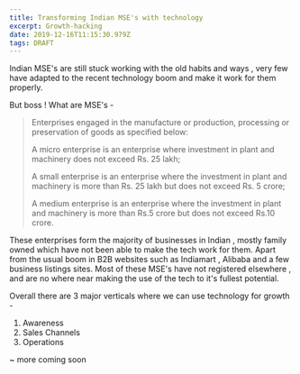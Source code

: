```yaml
---
title: Transforming Indian MSE's with technology
excerpt: Growth-hacking
date: 2019-12-16T11:15:30.979Z
tags: DRAFT
---
```

Indian MSE's are still stuck working with the old habits and ways , very few have adapted to the recent technology boom and make it work for them properly. 

But boss ! What are MSE's  - 

> Enterprises engaged in the manufacture or production, processing or preservation of goods as specified below:
>
> A micro enterprise is an enterprise where investment in plant and machinery does not exceed Rs. 25 lakh;
>
> A small enterprise is an enterprise where the investment in plant and machinery is more than Rs. 25 lakh but does not exceed Rs. 5 crore;
>
> A medium enterprise is an enterprise where the investment in plant and machinery is more than Rs.5 crore but does not exceed Rs.10 crore.

These enterprises form the majority of businesses in Indian , mostly family owned which have not been able to make the tech work for them. 
Apart from the usual boom in B2B websites such as Indiamart , Alibaba and a few business listings sites.  Most of these MSE's have not registered elsewhere , and are no where near making the use of the tech to it's fullest potential.

Overall there are 3 major verticals where we can use technology for growth - 

1. Awareness
2. Sales Channels
3. Operations



~ more coming soon

